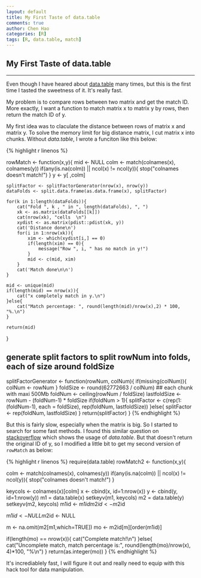 ```yaml
---
layout: default
title: My First Taste of data.table
comments: true
author: Chen Hao
categories: [R]
tags: [R, data.table, match]
---
```


## My First Taste of data.table
---



Even though I have heared about [data.table](https://cran.r-project.org/web/packages/data.table/index.html) many times, but this is the first time I tasted the sweetness of it. It's really fast.

My problem is to compare rows between two matrix and get the match ID. More exactly, I want a function to match matrix x to matrix y by rows, then return the match ID of y.

My first idea was to claculate the distance between rows of matrix x and matrix y. To solve the memory limit for big distance matrix, I cut matrix x into chunks. Without *data.table*, I wrote a funciton like this below:

{% highlight r linenos %}

rowMatch <- function(x,y){
    mid <- NULL
    colm <- match(colnames(x), colnames(y))
    if(any(is.na(colm)) || ncol(x) != ncol(y)){
        stop("colnames doesn't match!")
    }
    y <- y[ ,colm]
    
    splitFactor <- splitFactorGenerator(nrow(x), nrow(y))
    dataFolds <- split.data.frame(as.data.frame(x), splitFactor)
    
    for(k in 1:length(dataFolds)){
        cat("Fold ", k , " in ", length(dataFolds), ", ")
        xk <- as.matrix(dataFolds[[k]])
        cat(nrow(xk), "cells  \n")
        xydist <- as.matrix(pdist::pdist(xk, y))
        cat('Distance done\n')
        for(i in 1:nrow(xk)){
            xim <- which(xydist[i,] == 0)
            if(length(xim) == 0){
                message("Row ", i, " has no match in y!")
            }
            mid <- c(mid, xim)
        }
        cat('Match done\n\n')
    }
    
    mid <- unique(mid)
    if(length(mid) == nrow(x)){
        cat("x completely match in y.\n")
    }else{
        cat("Match percentage: ", round(length(mid)/nrow(x),2) * 100, "%.\n")
    }
    
    return(mid)
} 

## generate split factors to split rowNum into folds, each of size around foldSize
splitFactorGenerator <- function(rowNum, colNum){
    if(missing(colNum)){
        colNum <- rowNum
    }
    foldSize <- round(62772663 / colNum)  ## each chunk with maxi 500Mb
    foldNum <- ceiling(rowNum / foldSize)
    lastfoldSize <- rowNum - (foldNum-1) * foldSize
    if(foldNum > 1){
        splitFactor <- c(rep(1:(foldNum-1), each = foldSize), rep(foldNum, lastfoldSize))
    }else{
        splitFactor <- rep(foldNum, lastfoldSize)
    }
    return(splitFactor)
}
{% endhighlight %}

But this is fairly slow, especially when the matrix is big. So I started to search for some fast methods. I found this similar question on [stackoverflow](http://stackoverflow.com/questions/9316946/comparing-rows-between-two-matrices) which shows the usage of *data.table*. But that doesn't return the original ID of y, so I modified a little bit to get my second version of `rowMatch` as below:

{% highlight r linenos %}
require(data.table)
rowMatch2 <- function(x,y){

  colm <- match(colnames(x), colnames(y))
    if(any(is.na(colm)) || ncol(x) != ncol(y)){
        stop("colnames doesn't match!")
    }
  
  keycols <- colnames(x)[colm]
  x <- cbind(x, id=1:nrow(x))
  y <- cbind(y, id=1:nrow(y))
  m1 = data.table(x)
  setkeyv(m1, keycols)
  m2 = data.table(y)
  setkeyv(m2, keycols)
  m1id <- m1$id
  m2id <- m2$id
  
  m1$id <- NULL
  m2$id <- NULL
  
  m <- na.omit(m2[m1,which=TRUE])
  mo <- m2id[m][order(m1id)]
  
  if(length(mo) == nrow(x)){
    cat("Complete match!\n")
  }else{
    cat("Uncomplete match, match percentage is:", round(length(mo)/nrow(x), 4)*100, "%\n")
  }
  return(as.integer(mo))
}
{% endhighlight %}

It's incrediablely fast, I will figure it out and really need to equip with this hack tool for data manipulation.